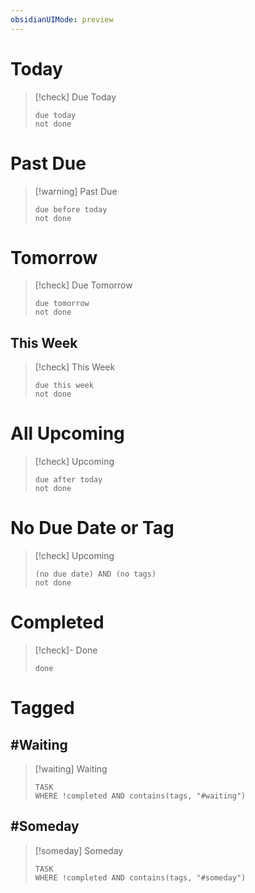 ```yaml
---
obsidianUIMode: preview
---
```



# Today
> [!check] Due Today
> ```tasks
> due today
> not done
> ```

# Past Due
> [!warning] Past Due
> ```tasks
> due before today
> not done
> ```

# Tomorrow
> [!check] Due Tomorrow
> ```tasks
> due tomorrow
> not done
> ```

## This Week
> [!check] This Week
> ```tasks
> due this week
> not done
> ```

# All Upcoming
> [!check] Upcoming
> ```tasks
> due after today
> not done
> ```

# No Due Date or Tag
> [!check] Upcoming
> ```tasks
> (no due date) AND (no tags)
> not done
> ```

# Completed
> [!check]- Done
> ```tasks
> done
> ```

# Tagged
## \#Waiting
> [!waiting] Waiting
> ```dataview
> TASK
> WHERE !completed AND contains(tags, "#waiting")
> ```


## \#Someday
> [!someday] Someday
> ```dataview
> TASK
> WHERE !completed AND contains(tags, "#someday")
> ```


